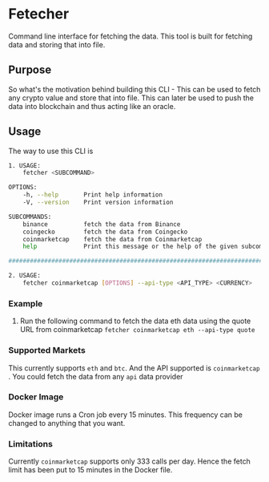 # Fetecher

Command line interface for fetching the data. This tool is built for fetching data and storing that into file. 

## Purpose 

So what's the motivation behind building this CLI - This can be used to fetch any crypto value and store that into file. This can later be used to push the data into blockchain and thus acting like an oracle.


## Usage 
The way to use this CLI is 

```bash
1. USAGE:
    fetcher <SUBCOMMAND>

OPTIONS:
    -h, --help       Print help information
    -V, --version    Print version information

SUBCOMMANDS:
    binance          fetch the data from Binance
    coingecko        fetch the data from Coingecko
    coinmarketcap    fetch the data from Coinmarketcap
    help             Print this message or the help of the given subcommand(s)

#############################################################################################

2. USAGE:
    fetcher coinmarketcap [OPTIONS] --api-type <API_TYPE> <CURRENCY>
```


### Example 

1. Run the following command to fetch the data eth data using the quote URL from coinmarketcap
    `fetcher coinmarketcap eth --api-type quote`     


### Supported Markets

This currently supports `eth` and `btc`. And the API supported is `coinmarketcap`  . You could fetch the data from any `api` data provider



### Docker Image
Docker image runs a Cron job every 15 minutes. This frequency can be changed to anything that you want. 

### Limitations

Currently `coinmarketcap` supports only 333 calls per day. Hence the fetch limit has been put to 15 minutes in the Docker file.  
